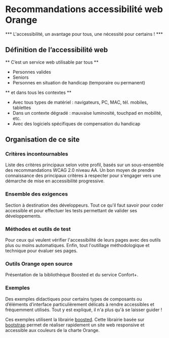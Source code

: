# Recommandations accessibilité web Orange  

<script>$(document).ready(function () {
    setBreadcrumb([{"label":"Présentation"}]);
});</script>


*** L'accessibilité, un avantage pour tous, une nécessité pour certains ! ***

## Définition de l’accessibilité web
** C’est un service web utilisable par tous **

- Personnes valides
- Seniors
- Personnes en situation de handicap (temporaire ou permanent)

** et dans tous les contextes **

- Avec tous types de matériel : navigateurs, PC, MAC, tél. mobiles, tablettes
- Dans un contexte dégradé : mauvaise luminosité, touchpad en mobilité, etc.
- Avec des logiciels spécifiques de compensation du handicap
  
## Organisation de ce site

### Critères incontournables
Liste des critères principaux selon votre profil, basés sur un sous-ensemble des recommandations WCAG 2.0 niveau AA. Un bon moyen de prendre connaissance des principaux critères à respecter pour s'engager vers une démarche de mise en accessibilité progressive.  

### Ensemble des exigences
Section à destination des développeurs. Tout ce qu'il faut savoir pour coder accessible et pour effectuer les tests permettant de valider ses développements.

### Méthodes et outils de test
Pour ceux qui veulent vérifier l'accessibilité de leurs pages avec des outils plus ou moins automatiques. Enfin, tout l'outillage méthodologique et technique pour évaluer ses pages.

### Outils Orange open source
Présentation de la bibliothèque Boosted et du service Confort+.

### Exemples
Des exemples didactiques pour certains types de composants ou d’éléments d’interface  particulièrement délicats à rendre accessibles et fréquemment utilisés. Tout y est expliqué, il n'a plus qu'à se laisser guider !

Ces exemples utilisent la librairie [boosted](http://boosted.orange.com/). Cette librairie basée sur [bootstrap](http://getbootstrap.com/) permet de réaliser rapidement un site web responsive et accessible aux couleurs de la charte Orange.

&nbsp;
<!--  This file is part of a11y-guidelines | Our vision of mobile & web accessibility guidelines and best practices, with valid/invalid examples.
 Copyright (C) 2016  Orange SA
 See the Creative Commons Legal Code Attribution-ShareAlike 3.0 Unported License for more details (LICENSE file). -->